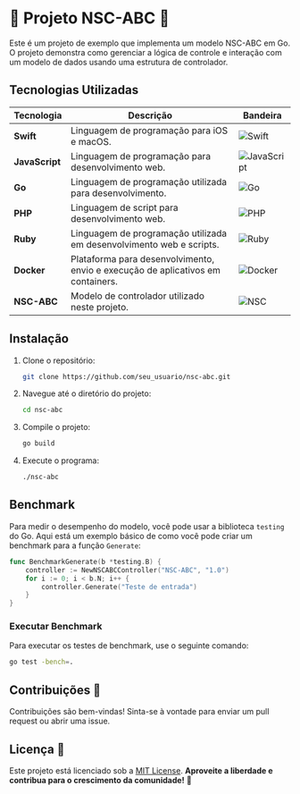 
# 🍄 Projeto NSC-ABC 🍄

Este é um projeto de exemplo que implementa um modelo NSC-ABC em Go. O projeto demonstra como gerenciar a lógica de controle e interação com um modelo de dados usando uma estrutura de controlador.

## Tecnologias Utilizadas

| Tecnologia       | Descrição                                               | Bandeira                                                                                              |
|------------------|---------------------------------------------------------|-------------------------------------------------------------------------------------------------------|
| **Swift**        | Linguagem de programação para iOS e macOS.             | ![Swift](https://img.shields.io/badge/Swift-F05138?style=flat-square&logo=swift&logoColor=white)   |
| **JavaScript**   | Linguagem de programação para desenvolvimento web.      | ![JavaScript](https://img.shields.io/badge/JavaScript-F7DF1E?style=flat-square&logo=javascript&logoColor=black) |
| **Go**           | Linguagem de programação utilizada para desenvolvimento. | ![Go](https://img.shields.io/badge/Go-00ADD8?style=flat-square&logo=go&logoColor=white)            |
| **PHP**          | Linguagem de script para desenvolvimento web.           | ![PHP](https://img.shields.io/badge/PHP-777BB4?style=flat-square&logo=php&logoColor=white)          |
| **Ruby**         | Linguagem de programação utilizada em desenvolvimento web e scripts. | ![Ruby](https://img.shields.io/badge/Ruby-CC342D?style=flat-square&logo=ruby&logoColor=white)       |
| **Docker**       | Plataforma para desenvolvimento, envio e execução de aplicativos em containers. | ![Docker](https://img.shields.io/badge/Docker-2496ED?style=flat-square&logo=docker&logoColor=white) |
| **NSC-ABC**      | Modelo de controlador utilizado neste projeto.          | ![NSC](https://img.shields.io/badge/NSC-ABC-4D5B7A?style=flat-square)                              |

## Instalação

1. Clone o repositório:
   ```bash
   git clone https://github.com/seu_usuario/nsc-abc.git
   ```

2. Navegue até o diretório do projeto:
   ```bash
   cd nsc-abc
   ```

3. Compile o projeto:
   ```bash
   go build
   ```

4. Execute o programa:
   ```bash
   ./nsc-abc
   ```

## Benchmark

Para medir o desempenho do modelo, você pode usar a biblioteca `testing` do Go. Aqui está um exemplo básico de como você pode criar um benchmark para a função `Generate`:

```go
func BenchmarkGenerate(b *testing.B) {
    controller := NewNSCABCController("NSC-ABC", "1.0")
    for i := 0; i < b.N; i++ {
        controller.Generate("Teste de entrada")
    }
}
```

### Executar Benchmark

Para executar os testes de benchmark, use o seguinte comando:

```bash
go test -bench=.
```

## Contribuições 🤝

Contribuições são bem-vindas! Sinta-se à vontade para enviar um pull request ou abrir uma issue.

## Licença 📜

Este projeto está licenciado sob a [MIT License](LICENSE). **Aproveite a liberdade e contribua para o crescimento da comunidade!** 🌱
